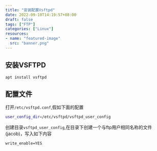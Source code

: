 ```yaml
---
title: "安装配置Vsftpd"
date: 2022-09-10T14:19:57+08:00
draft: false
tags: ["FTP"]
categories: ["Linux"]
resources:
- name: "featured-image"
  src: "banner.png"
---
```


## 安装VSFTPD

```
apt install vsftpd
```

## 配置文件

打开`/etc/vsftpd.conf`,假如下面的配置

```bash
user_config_dir=/etc/vsftpd/vsftpd_user_config
```

创建目录`vsftpd_user_config`,在目录下创建一个与ftp用户相同名称的文件(jacob)，写入如下内容

```
write_enable=YES
```


